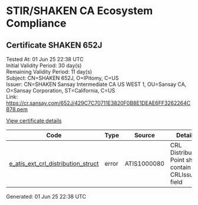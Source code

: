 # STIR/SHAKEN CA Ecosystem Compliance

## Certificate SHAKEN 652J

Tested At: 01 Jun 25 22:38 UTC\
Initial Validity Period: 30 day(s)\
Remaining Validity Period: 11 day(s)\
Subject: CN=SHAKEN 652J, O=IPitomy, C=US\
Issuer: CN=SHAKEN Sansay Intermediate CA US WEST 1, OU=Sansay CA, O=Sansay Corporation, ST=California, C=US\
Link: https://cr.sansay.com/652J/429C7C70711E3820F0B8E1DEAE6FF3262264CB78.pem

[View certificate details](https://x509.io/?cert=MIICmjCCAj%2BgAwIBAgIUQpx8cHEeOCDwuOHerm%2FzJiJky3gwCgYIKoZIzj0EAwIwgYUxCzAJBgNVBAYTAlVTMRMwEQYDVQQIDApDYWxpZm9ybmlhMRswGQYDVQQKDBJTYW5zYXkgQ29ycG9yYXRpb24xEjAQBgNVBAsMCVNhbnNheSBDQTEwMC4GA1UEAwwnU0hBS0VOIFNhbnNheSBJbnRlcm1lZGlhdGUgQ0EgVVMgV0VTVCAxMB4XDTI1MDUxMzE1NDY0N1oXDTI1MDYxMjE1NDY0N1owNTELMAkGA1UEBhMCVVMxEDAOBgNVBAoMB0lQaXRvbXkxFDASBgNVBAMMC1NIQUtFTiA2NTJKMFkwEwYHKoZIzj0CAQYIKoZIzj0DAQcDQgAE8muwtHtv%2B9NvGX9Ow14PrWR0OSMD2AK%2FdkKWX9RnHZlGXEimgd0rvk7A18MPAByjyyzVFweruVde9PYvQIC6PaOB2zCB2DAWBggrBgEFBQcBGgQKMAigBhYENjUySjAXBgNVHSAEEDAOMAwGCmCGSAGG%2FwkBAQQwHQYDVR0OBBYEFP3OkfvCsrQwlQvmVzjcFgneo94CMB8GA1UdIwQYMBaAFKzTk%2FVDQ8wKvkVYFxN9knzcwwFGMEcGA1UdHwRAMD4wPKA6oDiGNmh0dHBzOi8vYXV0aGVudGljYXRlLWFwaS5pY29uZWN0aXYuY29tL2Rvd25sb2FkL3YxL2NybDAMBgNVHRMBAf8EAjAAMA4GA1UdDwEB%2FwQEAwIHgDAKBggqhkjOPQQDAgNJADBGAiEA5KqxzzmJ3tcHkrhKJkuoZc9M3W5JsDig9lzgN0jfVoMCIQCspcs9pZm1NZf6MGSYk4IWIATpWQ44igUhBQFKRdLt9Q%3D%3D)

| Code | Type | Source | Details |
|------|------|--------|---------|
| [e_atis_ext_crl_distribution_struct](../../ISSUES/e_atis_ext_crl_distribution_struct/README.md) | error | ATIS1000080 | CRL Distribution Point shall contain a CRLIssuer field |


Generated: 01 Jun 25 22:38 UTC